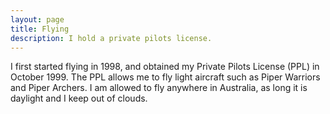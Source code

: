 ```yaml
---
layout: page
title: Flying
description: I hold a private pilots license.
---
```


I first started flying in 1998, and obtained my Private Pilots
License (PPL) in October 1999. The PPL allows me to fly light aircraft such as
Piper Warriors and Piper Archers. I am allowed to fly anywhere in Australia, as
long it is daylight and I keep out of clouds.
